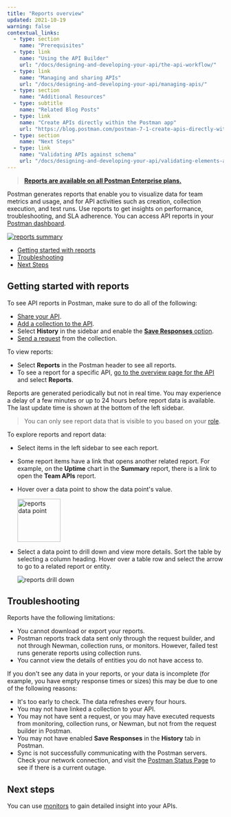 ```yaml
---
title: "Reports overview"
updated: 2021-10-19
warning: false
contextual_links:
  - type: section
    name: "Prerequisites"
  - type: link
    name: "Using the API Builder"
    url: "/docs/designing-and-developing-your-api/the-api-workflow/"
  - type: link
    name: "Managing and sharing APIs"
    url: "/docs/designing-and-developing-your-api/managing-apis/"
  - type: section
    name: "Additional Resources"
  - type: subtitle
    name: "Related Blog Posts"
  - type: link
    name: "Create APIs directly within the Postman app"
    url: "https://blog.postman.com/postman-7-1-create-apis-directly-within-the-postman-app/"
  - type: section
    name: "Next Steps"
  - type: link
    name: "Validating APIs against schema"
    url: "/docs/designing-and-developing-your-api/validating-elements-against-schema/"
---
```


> [__Reports are available on all Postman Enterprise plans.__](https://www.postman.com/pricing)

Postman generates reports that enable you to visualize data for team metrics and usage, and for API activities such as creation, collection execution, and test runs. Use reports to get insights on performance, troubleshooting, and SLA adherence. You can access API reports in your [Postman dashboard](https://go.postman.co/reports/summary).

[![reports summary](https://assets.postman.com/postman-docs/reports-overview.jpg)](https://assets.postman.com/postman-docs/reports-overview.jpg)

* [Getting started with reports](#getting-started-with-reports)
* [Troubleshooting](#troubleshooting)
* [Next Steps](#next-steps)

## Getting started with reports

To see API reports in Postman, make sure to do all of the following:

* [Share your API](/docs/designing-and-developing-your-api/managing-apis/).
* [Add a collection to the API](/docs/designing-and-developing-your-api/defining-an-api/#generating-a-collection).
* Select __History__ in the sidebar and enable the [__Save Responses__ option](/docs/getting-started/navigating-postman/#history).
* [Send a request](/docs/sending-requests/requests/) from the collection.

To view reports:

* Select **Reports** in the Postman header to see all reports.
* To see a report for a specific API, [go to the overview page for the API](/docs/designing-and-developing-your-api/the-api-workflow/#navigating-the-api-builder) and select **Reports**.

Reports are generated periodically but not in real time. You may experience a delay of a few minutes or up to 24 hours before report data is available. The last update time is shown at the bottom of the left sidebar.

> You can only see report data that is visible to you based on your [role](/docs/collaborating-in-postman/roles-and-permissions/).

To explore reports and report data:

* Select items in the left sidebar to see each report.
* Some report items have a link that opens another related report. For example, on the **Uptime** chart in the **Summary** report, there is a link to open the **Team APIs** report.
* Hover over a data point to show the data point's value.

    <img src="https://assets.postman.com/postman-docs/reports-datapoint-hover.jpg" alt="reports data point" width="100px" />

* Select a data point to drill down and view more details. Sort the table by selecting a column heading. Hover over a table row and select the arrow to go to a related report or entity.

    <img src="https://assets.postman.com/postman-docs/reports-drilldown.jpg" alt="reports drill down" />

## Troubleshooting

Reports have the following limitations:

* You cannot download or export your reports.
* Postman reports track data sent only through the request builder, and not through Newman, collection runs, or monitors. However, failed test runs generate reports using collection runs.
* You cannot view the details of entities you do not have access to.

If you don't see any data in your reports, or your data is incomplete (for example, you have empty response times or sizes) this may be due to one of the following reasons:

* It's too early to check. The data refreshes every four hours.
* You may not have linked a collection to your API.
* You may not have sent a request, or you may have executed requests from monitoring, collection runs, or Newman, but not from the request builder in Postman.
* You may not have enabled __Save Responses__ in the __History__ tab in Postman.
* Sync is not successfully communicating with the Postman servers. Check your network connection, and visit the [Postman Status Page](https://status.postman.com) to see if there is a current outage.

## Next steps

You can use [monitors](/docs/monitoring-your-api/intro-monitors/) to gain detailed insight into your APIs.
